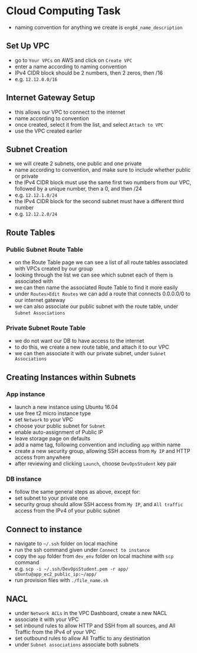 # Cloud Computing Task

- naming convention for anything we create is `eng84_name_description`

## Set Up VPC
- go to `Your VPCs` on AWS and click on `Create VPC`
- enter a name according to naming convention
- IPv4 CIDR block should be 2 numbers, then 2 zeros, then /16
- e.g. `12.12.0.0/16`

## Internet Gateway Setup
- this allows our VPC to connect to the internet
- name according to convention
- once created, select it from the list, and select `Attach to VPC`
- use the VPC created earlier

## Subnet Creation
- we will create 2 subnets, one public and one private
- name according to convention, and make sure to include whether public or private
- the IPv4 CIDR block must use the same first two numbers from our VPC, followed by a unique number, then a 0, and then /24
- e.g. `12.12.1.0/24`
- the IPv4 CIDR block for the second subnet must have a different third number
- e.g. `12.12.2.0/24`

## Route Tables
### Public Subnet Route Table
- on the Route Table page we can see a list of all route tables associated with VPCs created by our group
- looking through the list we can see which subnet each of them is associated with
- we can then name the associated Route Table to find it more easily
- under `Routes>Edit Routes` we can add a route that connects 0.0.0.0/0 to our internet gateway
- we can also associate our public subnet with the route table, under `Subnet Associations`

### Private Subnet Route Table
- we do not want our DB to have access to the internet
- to do this, we create a new route table, and attach it to our VPC
- we can then associate it with our private subnet, under `Subnet Associations`

## Creating Instances within Subnets
### App instance
- launch a new instance using Ubuntu 16.04
- use free t2 micro instance type
- set `Network` to your VPC
- choose your public subnet for `Subnet`
- enable auto-assignment of Public IP
- leave storage page on defaults
- add a name tag, following convention and including `app` within name
- create a new security group, allowing SSH access from `My IP` and HTTP access from anywhere
- after reviewing and clicking `Launch`, choose `DevOpsStudent` key pair

### DB instance
- follow the same general steps as above, except for:
- set subnet to your private one
- security group should allow SSH access from `My IP`, and `All traffic` access from the IPv4 of your public subnet

## Connect to instance
- navigate to `~/.ssh` folder on local machine
- run the ssh command given under `Connect to instance`
- copy the `app` folder from `dev_env` folder on local machine with `scp` command
- e.g. `scp -i ~/.ssh/DevOpsStudent.pem -r app/ ubuntu@app_ec2_public_ip:~/app/`
- run provision files with `./file_name.sh`

## NACL
- under `Network ACLs` in the VPC Dashboard, create a new NACL
- associate it with your VPC
- set inbound rules to allow HTTP and SSH from all sources, and All Traffic from the IPv4 of your VPC
- set outbound rules to allow All Traffic to any destination
- under `Subnet associations` associate both subnets